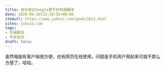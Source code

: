```yaml
---
title: 或许是比Google更牛的机器翻译
date: 2020-04-16T21:10:55+08:00
itemurl: https://www.jubuzz.com/geek/1611.html
sites: jubuzz.com
tags:
- 机器翻译
- 中文友好
draft: false
---
```

虽然电脑有客户端很方便，也有网页在线使用，问题是手机用户用起来可就不那么方便了，哈哈。

